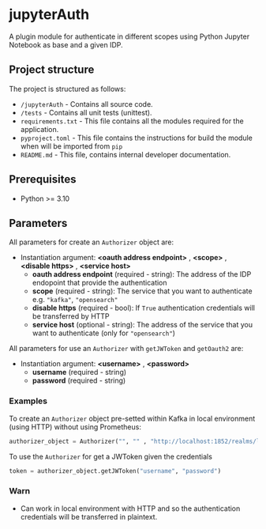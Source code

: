 # jupyterAuth

A plugin module for authenticate in different scopes using Python Jupyter Notebook as base and a given IDP.

## Project structure

The project is structured as follows:
- `/jupyterAuth` - Contains all source code.
- `/tests` - Contains all unit tests (unittest).
- `requirements.txt` - This file contains all the modules required for the application.
- `pyproject.toml` - This file contains the instructions for build the module when will be imported from `pip`
- `README.md` - This file, contains internal developer documentation.

## Prerequisites
- Python >= 3.10

## Parameters 

All parameters for create an `Authorizer` object are:

- Instantiation argument:  **\<oauth address endpoint\>** , **\<scope\>** , **\<disable https\>** , **\<service host\>** 
  - **oauth address endpoint** (required - string): The address of the IDP endopoint that provide the authentication
  - **scope** (required - string): The service that you want to authenticate e.g. `"kafka"`, `"opensearch"`
  - **disable https** (required - bool): If `True` authentication credentials will be transferred by HTTP
  - **service host** (optional - string): The address of the service that you want to authenticate (only for `"opensearch"`)

All parameters for use an `Authorizer` with `getJWToken` and `getOauth2` are:

- Instantiation argument: **\<username\>** , **\<password\>**
  - **username** (required - string)
  - **password** (required - string)

### Examples

To create an `Authorizer` object pre-setted within Kafka in local environment (using HTTP) without using Prometheus:

```python
authorizer_object = Authorizer("", "" , "http://localhost:1852/realms/local-development/protocol/openid-connect/token", "kafka", True)
```

To use the `Authorizer` for get a JWToken given the credentials

```python
token = authorizer_object.getJWToken("username", "password")
```

### Warn

- Can work in local environment with HTTP and so the authentication credentials will be transferred in plaintext.
